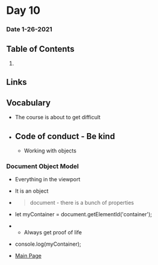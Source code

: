 # Day 10
### Date 1-26-2021
  
## Table of Contents
1. []()

## Links

## Vocabulary

- The course is about to get difficult
- Code of conduct - Be kind
  - 

  - Working with objects

### Document Object Model
 - Everything in the viewport
 - It is an object
 - > document - there is a bunch of properties


- let  myContainer = document.getElementId('container');
- -  Always get proof of life
- console.log(myContainer);

- [Main Page](https://jinman36.github.io/reading-notes/)